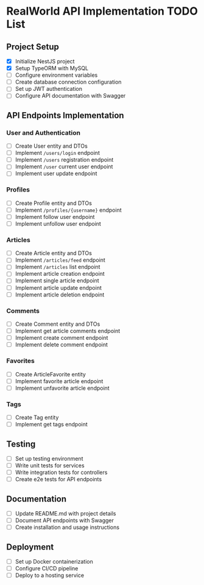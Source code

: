 # RealWorld API Implementation TODO List

## Project Setup
- [x] Initialize NestJS project
- [x] Setup TypeORM with MySQL
- [ ] Configure environment variables
- [ ] Create database connection configuration
- [ ] Set up JWT authentication
- [ ] Configure API documentation with Swagger

## API Endpoints Implementation

### User and Authentication
- [ ] Create User entity and DTOs
- [ ] Implement `/users/login` endpoint
- [ ] Implement `/users` registration endpoint
- [ ] Implement `/user` current user endpoint
- [ ] Implement user update endpoint

### Profiles
- [ ] Create Profile entity and DTOs
- [ ] Implement `/profiles/{username}` endpoint
- [ ] Implement follow user endpoint
- [ ] Implement unfollow user endpoint

### Articles
- [ ] Create Article entity and DTOs
- [ ] Implement `/articles/feed` endpoint
- [ ] Implement `/articles` list endpoint
- [ ] Implement article creation endpoint
- [ ] Implement single article endpoint
- [ ] Implement article update endpoint
- [ ] Implement article deletion endpoint

### Comments
- [ ] Create Comment entity and DTOs
- [ ] Implement get article comments endpoint
- [ ] Implement create comment endpoint
- [ ] Implement delete comment endpoint

### Favorites
- [ ] Create ArticleFavorite entity
- [ ] Implement favorite article endpoint
- [ ] Implement unfavorite article endpoint

### Tags
- [ ] Create Tag entity
- [ ] Implement get tags endpoint

## Testing
- [ ] Set up testing environment
- [ ] Write unit tests for services
- [ ] Write integration tests for controllers
- [ ] Create e2e tests for API endpoints

## Documentation
- [ ] Update README.md with project details
- [ ] Document API endpoints with Swagger
- [ ] Create installation and usage instructions

## Deployment
- [ ] Set up Docker containerization
- [ ] Configure CI/CD pipeline
- [ ] Deploy to a hosting service
